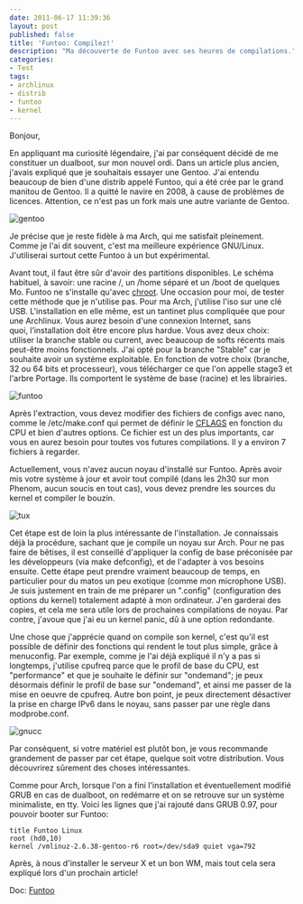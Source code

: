 ```yaml
---
date: 2011-06-17 11:39:36
layout: post
published: false
title: 'Funtoo: Compilez!'
description: "Ma découverte de Funtoo avec ses heures de compilations."
categories:
- Test
tags:
- archlinux
- distrib
- funtoo
- kernel
---
```


Bonjour,

En appliquant ma curiosité légendaire, j'ai par conséquent décidé de me constituer un dualboot, sur mon nouvel ordi. Dans un article plus ancien, j'avais expliqué que je souhaitais essayer une Gentoo. J'ai entendu beaucoup de bien d'une distrib appelé Funtoo, qui a été crée par le grand manitou de Gentoo. Il a quitté le navire en 2008, à cause de problèmes de licences. Attention, ce n'est pas un fork mais une autre variante de Gentoo.

<!-- more -->

<img class="imgcenter" alt="gentoo" src="http://linuxien.legtux.org/uploads/images/2011/06/gentoologo.png">

Je précise que je reste fidèle à ma Arch, qui me satisfait pleinement. Comme je l'ai dit souvent, c'est ma meilleure expérience GNU/Linux. J'utiliserai surtout cette Funtoo à un but expérimental.

Avant tout, il faut être sûr d'avoir des partitions disponibles. Le schéma habituel, à savoir: une racine /, un /home séparé et un /boot de quelques Mo. Funtoo ne s'installe qu'avec [chroot](http://lea-linux.org/documentations/index.php/Admin-admin_env-chroot). Une occasion pour moi, de tester cette méthode que je n'utilise pas. Pour ma Arch, j'utilise l'iso sur une clé USB. L'installation en elle même, est un tantinet plus compliquée que pour une Archlinux. Vous aurez besoin d'une connexion Internet, sans quoi, l’installation doit être encore plus hardue. Vous avez deux choix: utiliser la branche stable ou current, avec beaucoup de softs récents mais peut-être moins fonctionnels. J'ai opté pour la branche "Stable" car je souhaite avoir un système exploitable. En fonction de votre choix (branche, 32 ou 64 bits et processeur), vous télécharger ce que l'on appelle stage3 et l'arbre Portage. Ils comportent le système de base (racine) et les librairies.

<img class="imgcenter" alt="funtoo" src="http://linuxien.legtux.org/uploads/images/2011/06/funtoo.jpg">

Après l'extraction, vous devez modifier des fichiers de configs avec nano, comme le /etc/make.conf qui permet de définir le [CFLAGS](http://fr.wikipedia.org/wiki/CFLAGS) en fonction du CPU et bien d'autres options. Ce fichier est un des plus importants, car vous en aurez besoin pour toutes vos futures compilations. Il y a environ 7 fichiers à regarder.

Actuellement, vous n'avez aucun noyau d'installé sur Funtoo. Après avoir mis votre système à jour et avoir tout compilé (dans les 2h30 sur mon Phenom, aucun soucis en tout cas), vous devez prendre les sources du kernel et compiler le bouzin.

<img class="imgcenter" alt="tux" src="http://linuxien.legtux.org/uploads/images/2011/06/tux.jpg">

Cet étape est de loin la plus intéressante de l'installation. Je connaissais déjà la procédure, sachant que je compile un noyau sur Arch. Pour ne pas faire de bêtises, il est conseillé d'appliquer la config de base préconisée par les développeurs (via make defconfig), et de l'adapter à vos besoins ensuite. Cette étape peut prendre vraiment beaucoup de temps, en particulier pour du matos un peu exotique (comme mon microphone USB). Je suis justement en train de me préparer un ".config" (configuration des options du kernel) totalement adapté à mon ordinateur. J'en garderai des copies, et cela me sera utile lors de prochaines compilations de noyau. Par contre, j'avoue que j'ai eu un kernel panic, dû à une option redondante.

Une chose que j'apprécie quand on compile son kernel, c'est qu'il est possible de définir des fonctions qui rendent le tout plus simple, grâce à menuconfig. Par exemple, comme je l'ai déjà expliqué il n'y a pas si longtemps, j'utilise cpufreq parce que le profil de base du CPU, est "performance" et que je souhaite le définir sur "ondemand"; je peux désormais définir le profil de base sur "ondemand", et ainsi me passer de la mise en oeuvre de cpufreq. Autre bon point, je peux directement désactiver la prise en charge IPv6 dans le noyau, sans passer par une règle dans modprobe.conf.

<img class="imgcenter" alt="gnucc" src="http://linuxien.legtux.org/uploads/images/2011/06/gcc.png">

Par conséquent, si votre matériel est plutôt bon, je vous recommande grandement de passer par cet étape, quelque soit votre distribution. Vous découvrirez sûrement des choses intéressantes.

Comme pour Arch, lorsque l'on a fini l'installation et éventuellement modifié GRUB en cas de dualboot, on redémarre et on se retrouve sur un système minimaliste, en tty. Voici les lignes que j'ai rajouté dans GRUB 0.97, pour pouvoir booter sur Funtoo:

	title Funtoo Linux
	root (hd0,10)
	kernel /vmlinuz-2.6.38-gentoo-r6 root=/dev/sda9 quiet vga=792

Après, à nous d'installer le serveur X et un bon WM, mais tout cela sera expliqué lors d'un prochain article!

Doc: [Funtoo](http://www.funtoo.org/wiki/Welcome)
